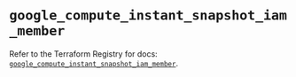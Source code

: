 # `google_compute_instant_snapshot_iam_member`

Refer to the Terraform Registry for docs: [`google_compute_instant_snapshot_iam_member`](https://registry.terraform.io/providers/hashicorp/google/6.25.0/docs/resources/compute_instant_snapshot_iam_member).
